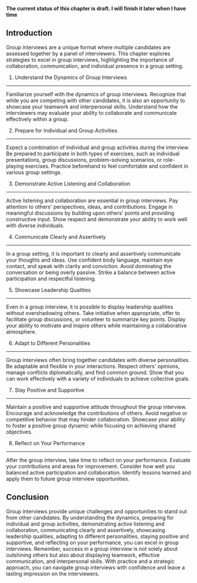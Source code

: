 **The current status of this chapter is draft. I will finish it later when I have time**

Introduction
------------

Group interviews are a unique format where multiple candidates are assessed together by a panel of interviewers. This chapter explores strategies to excel in group interviews, highlighting the importance of collaboration, communication, and individual presence in a group setting.

1. Understand the Dynamics of Group Interviews
----------------------------------------------

Familiarize yourself with the dynamics of group interviews. Recognize that while you are competing with other candidates, it is also an opportunity to showcase your teamwork and interpersonal skills. Understand how the interviewers may evaluate your ability to collaborate and communicate effectively within a group.

2. Prepare for Individual and Group Activities
----------------------------------------------

Expect a combination of individual and group activities during the interview. Be prepared to participate in both types of exercises, such as individual presentations, group discussions, problem-solving scenarios, or role-playing exercises. Practice beforehand to feel comfortable and confident in various group settings.

3. Demonstrate Active Listening and Collaboration
-------------------------------------------------

Active listening and collaboration are essential in group interviews. Pay attention to others' perspectives, ideas, and contributions. Engage in meaningful discussions by building upon others' points and providing constructive input. Show respect and demonstrate your ability to work well with diverse individuals.

4. Communicate Clearly and Assertively
--------------------------------------

In a group setting, it is important to clearly and assertively communicate your thoughts and ideas. Use confident body language, maintain eye contact, and speak with clarity and conviction. Avoid dominating the conversation or being overly passive. Strike a balance between active participation and respectful listening.

5. Showcase Leadership Qualities
--------------------------------

Even in a group interview, it is possible to display leadership qualities without overshadowing others. Take initiative when appropriate, offer to facilitate group discussions, or volunteer to summarize key points. Display your ability to motivate and inspire others while maintaining a collaborative atmosphere.

6. Adapt to Different Personalities
-----------------------------------

Group interviews often bring together candidates with diverse personalities. Be adaptable and flexible in your interactions. Respect others' opinions, manage conflicts diplomatically, and find common ground. Show that you can work effectively with a variety of individuals to achieve collective goals.

7. Stay Positive and Supportive
-------------------------------

Maintain a positive and supportive attitude throughout the group interview. Encourage and acknowledge the contributions of others. Avoid negative or competitive behavior that may hinder collaboration. Showcase your ability to foster a positive group dynamic while focusing on achieving shared objectives.

8. Reflect on Your Performance
------------------------------

After the group interview, take time to reflect on your performance. Evaluate your contributions and areas for improvement. Consider how well you balanced active participation and collaboration. Identify lessons learned and apply them to future group interview opportunities.

Conclusion
----------

Group interviews provide unique challenges and opportunities to stand out from other candidates. By understanding the dynamics, preparing for individual and group activities, demonstrating active listening and collaboration, communicating clearly and assertively, showcasing leadership qualities, adapting to different personalities, staying positive and supportive, and reflecting on your performance, you can excel in group interviews. Remember, success in a group interview is not solely about outshining others but also about displaying teamwork, effective communication, and interpersonal skills. With practice and a strategic approach, you can navigate group interviews with confidence and leave a lasting impression on the interviewers.
